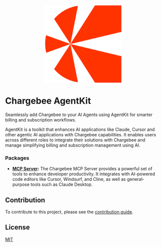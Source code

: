 <p align="center">
  <img src="https://github.com/chargebee/agentkit/blob/main/media/cb-logo.png?raw=true" alt="Chargebee Icon" width="250" height="250">
</p>

# Chargebee AgentKit

Seamlessly add Chargebee to your AI Agents using AgentKit for smarter billing and subscription workflows.

AgentKit is a toolkit that enhances AI applications like Claude, Cursor and other agentic AI applications with Chargebee capabilities. It enables users across different roles to integrate their solutions with Chargebee and manage simplifying billing and subscription management using AI.

### Packages

- **[MCP Server](modelcontextprotocol/README.md):** The Chargebee MCP Server provides a powerful set of tools to enhance developer productivity. It integrates with AI-powered code editors like Cursor, Windsurf, and Cline, as well as general-purpose tools such as Claude Desktop.

## Contribution

To contribute to this project, please see the [contribution guide](CONTRIBUTING.md).

## License

[MIT](LICENSE)
